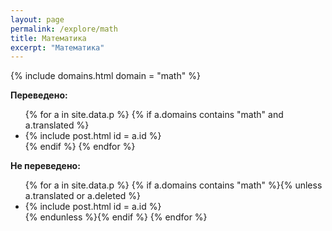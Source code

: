 ```yaml
---
layout: page
permalink: /explore/math
title: Математика
excerpt: "Математика"
---
```

{% include domains.html domain = "math" %}

**Переведено:**
<ul>
{% for a in site.data.p %}
{% if a.domains contains "math" and a.translated %}
  <li>{% include post.html id = a.id %}</li>
{% endif %}
{% endfor %}
</ul>

**Не переведено:**
<ul>
{% for a in site.data.p %}
{% if a.domains contains "math" %}{% unless a.translated or a.deleted %}
  <li>{% include post.html id = a.id %}</li>
{% endunless %}{% endif %}
{% endfor %}
</ul>

<!--
**Не будет переводиться:**
<ul>
{% for a in site.data.p %}
{% if a.domains contains "math" and a.deleted %}
  <li>{% include post.html id = a.id %}</li>
{% endif %}
{% endfor %}
</ul>
-->
